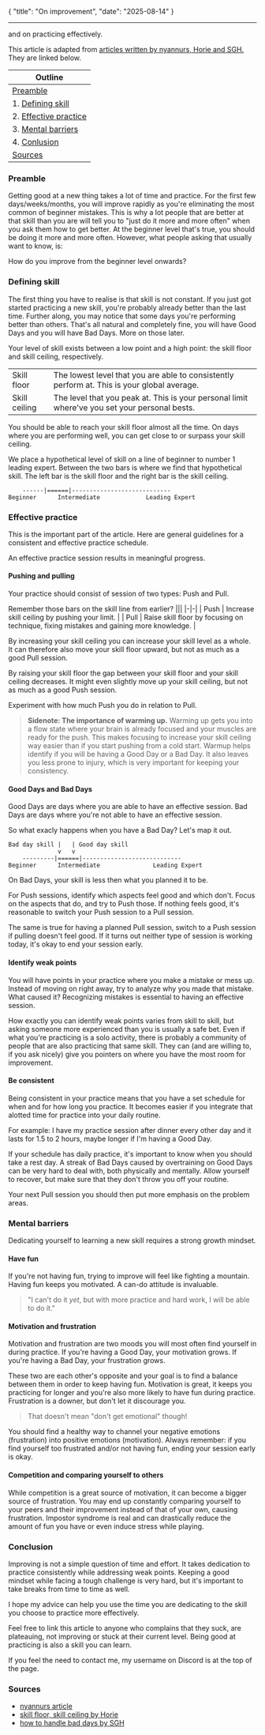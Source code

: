{
    "title": "On improvement",
    "date": "2025-08-14"
}
****
and on practicing effectively.

This article is adapted from [articles written by nyannurs, Horie and SGH.](#sources)
They are linked below.

| Outline |
| - |
| [Preamble](#preamble) |
| 1. [Defining skill](#defining-skill) |
| 2. [Effective practice](#effective-practice) |
| 3. [Mental barriers](#mental-barriers) |
| 4. [Conlusion](#conclusion) |
| [Sources](#sources) |

### Preamble
Getting good at a new thing takes a lot of time and practice.
For the first few days/weeks/months, you will improve rapidly as you're eliminating the most common of beginner mistakes.
This is why a lot people that are better at that skill than you are will tell you to "just do it more and more often" when you ask them how to get better.
At the beginner level that's true, you should be doing it more and more often.
However, what people asking that usually want to know, is:

How do you improve from the beginner level onwards?

### Defining skill
The first thing you have to realise is that skill is not constant.
If you just got started practicing a new skill, you're probably already better than the last time.
Further along, you may notice that some days you're performing better than others.
That's all natural and completely fine, you will have Good Days and you will have Bad Days. More on those later.

Your level of skill exists between a low point and a high point: the skill floor and skill ceiling, respectively.

|||
|-|-|
| Skill floor | The lowest level that you are able to consistently perform at. This is your global average. |
| Skill ceiling | The level that you peak at. This is your personal limit where've you set your personal bests. |

You should be able to reach your skill floor almost all the time.
On days where you are performing well, you can get close to or surpass your skill ceiling. 

We place a hypothetical level of skill on a line of beginner to number 1 leading expert.
Between the two bars is where we find that hypothetical skill. 
The left bar is the skill floor and the right bar is the skill ceiling.

```
    ------|======|----------------------------
Beginner      Intermediate             Leading Expert
```

### Effective practice
This is the important part of the article. 
Here are general guidelines for a consistent and effective practice schedule.

An effective practice session results in meaningful progress.

#### Pushing and pulling
Your practice should consist of session of two types: Push and Pull.

Remember those bars on the skill line from earlier?
|||
|-|-|
| Push | Increase skill ceiling by pushing your limit. |
| Pull | Raise skill floor by focusing on technique, fixing mistakes and gaining more knowledge. |

By increasing your skill ceiling you can increase your skill level as a whole.
It can therefore also move your skill floor upward, but not as much as a good Pull session.

By raising your skill floor the gap between your skill floor and your skill ceiling decreases.
It might even slightly move up your skill ceiling, but not as much as a good Push session.

Experiment with how much Push you do in relation to Pull.

> **Sidenote: The importance of warming up.**
> Warming up gets you into a flow state where your brain is already focused and your muscles are ready for the push.
> This makes focusing to increase your skill ceiling way easier than if you start pushing from a cold start.
> Warmup helps identify if you will be having a Good Day or a Bad Day.
> It also leaves you less prone to injury, which is very important for keeping your consistency.

#### Good Days and Bad Days
Good Days are days where you are able to have an effective session.
Bad Days are days where you're not able to have an effective session.

So what exacly happens when you have a Bad Day?
Let's map it out.

```
Bad day skill |   | Good day skill
              v   v
    ---------|======|----------------------------
Beginner      Intermediate               Leading Expert
```

On Bad Days, your skill is less then what you planned it to be.

For Push sessions, identify which aspects feel good and which don't.
Focus on the aspects that do, and try to Push those.
If nothing feels good, it's reasonable to switch your Push session to a Pull session.

The same is true for having a planned Pull session, switch to a Push session if pulling doesn't feel good.
If it turns out neither type of session is working today, it's okay to end your session early.

#### Identify weak points
You will have points in your practice where you make a mistake or mess up.
Instead of moving on right away, try to analyze why you made that mistake. 
What caused it?
Recognizing mistakes is essential to having an effective session.

How exactly you can identify weak points varies from skill to skill, but asking someone more experienced than you is usually a safe bet.
Even if what you're practicing is a solo activity, there is probably a community of people that are also practicing that same skill.
They can (and are willing to, if you ask nicely) give you pointers on where you have the most room for improvement.

#### Be consistent
Being consistent in your practice means that you have a set schedule for when and for how long you practice.
It becomes easier if you integrate that alotted time for practice into your daily routine.

For example: I have my practice session after dinner every other day and it lasts for 1.5 to 2 hours, maybe longer if I'm having a Good Day.

If your schedule has daily practice, it's important to know when you should take a rest day. 
A streak of Bad Days caused by overtraining on Good Days can be very hard to deal with, both physically and mentally.
Allow yourself to recover, but make sure that they don't throw you off your routine.

Your next Pull session you should then put more emphasis on the problem areas.

### Mental barriers
Dedicating yourself to learning a new skill requires a strong growth mindset.

#### Have fun
If you're not having fun, trying to improve will feel like fighting a mountain.
Having fun keeps you motivated.
A can-do attitude is invaluable.

> "I can't do it *yet*, but with more practice and hard work, I will be able to do it."

#### Motivation and frustration
Motivation and frustration are two moods you will most often find yourself in during practice.
If you're having a Good Day, your motivation grows.
If you're having a Bad Day, your frustration grows. 

These two are each other's opposite and your goal is to find a balance between them in order to keep having fun.
Motivation is great, it keeps you practicing for longer and you're also more likely to have fun during practice.
Frustration is a downer, but don't let it discourage you.

> That doesn't mean "don't get emotional" though!

You should find a healthy way to channel your negative emotions (frustration) into positive emotions (motivation). 
Always remember: if you find yourself too frustrated and/or not having fun, ending your session early is okay.

#### Competition and comparing yourself to others
While competition is a great source of motivation, it can become a bigger source of frustration.
You may end up constantly comparing yourself to your peers and their improvement instead of that of your own, causing frustration.
Impostor syndrome is real and can drastically reduce the amount of fun you have or even induce stress while playing.

### Conclusion
Improving is not a simple question of time and effort.
It takes dedication to practice consistently while addressing weak points.
Keeping a good mindset while facing a tough challenge is very hard, but it's important to take breaks from time to time as well.

I hope my advice can help you use the time you are dedicating to the skill you choose to practice more effectively.

Feel free to link this article to anyone who complains that they suck, are plateauing, not improving or stuck at their current level.
Being good at practicing is also a skill you can learn.

If you feel the need to contact me, my username on Discord is at the top of the page.

### Sources
- [nyannurs article](https://nyannurs.wordpress.com/2020/02/19/mental-boom-words-of-a-bms-insane-8th-dan-and-beatmania-iidx-kaiden/)
- [skill floor, skill ceiling by Horie](https://iidx.org/theory/skill_ceiling_floor)
- [how to handle bad days by SGH](https://iidx.org/theory/effective_session_sgh)